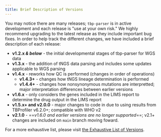 ```yaml
---
title: Brief Description of Versions
---
```


You may notice there are many releases; `tbp-parser` is in active development and each release is "use at your own risk." We highly recommend upgrading to the latest release as they include important bug fixes. In order to help track the different changes, we have included a brief description of each release:

- **v1.2.x _& below_** - the initial developmental stages of tbp-parser for WGS data
- **v1.3.x** - the addition of tNGS data parsing and includes some updates applicable to WGS parsing
- **v1.4.x** - reworks how QC is performed (changes in order of operations)
    - **v1.4.3+** - changes how tNGS lineage determination is performed
    - **v1.4.4+** - changes how nonsynonymous mutations are interpretted; major interpretation differences between earlier versions
- **v1.6.x** - only considers the genes included in the LIMS report to determine the drug output in the LIMS report
- **v1.5.x+ and v2.0.0** - major changes to code in due to using results from TBProfiler v6.2.0+; compatible with WHO v2
- **v2.1.0** - ==_v1.6.0 and earlier versions are no longer supported_==; v2.1+ changes are included on `main` branch moving foward.

For a more exhaustive list, please visit [the Exhaustive List of Versions](exhaustive.md).
